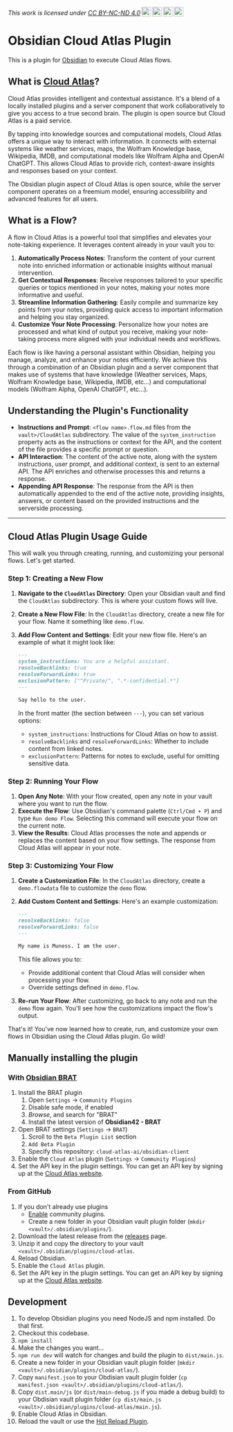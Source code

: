 *<p xmlns:cc="http://creativecommons.org/ns#" >This work is licensed under <a href="http://creativecommons.org/licenses/by-nc-nd/4.0/?ref=chooser-v1" target="_blank" rel="license noopener noreferrer" style="display:inline-block;">CC BY-NC-ND 4.0<img style="height:22px!important;margin-left:3px;vertical-align:text-bottom;" src="https://mirrors.creativecommons.org/presskit/icons/cc.svg?ref=chooser-v1"><img style="height:22px!important;margin-left:3px;vertical-align:text-bottom;" src="https://mirrors.creativecommons.org/presskit/icons/by.svg?ref=chooser-v1"><img style="height:22px!important;margin-left:3px;vertical-align:text-bottom;" src="https://mirrors.creativecommons.org/presskit/icons/nc.svg?ref=chooser-v1"><img style="height:22px!important;margin-left:3px;vertical-align:text-bottom;" src="https://mirrors.creativecommons.org/presskit/icons/nd.svg?ref=chooser-v1"></a></p>*

# Obsidian Cloud Atlas Plugin

This is a plugin for [Obsidian](https://obsidian.md) to execute Cloud Atlas flows.

## What is [Cloud Atlas](https://www.cloud-atlas.ai/)?

Cloud Atlas provides intelligent and contextual assistance. It's a blend of a locally installed plugins and a server component that work collaboratively to give you access to a true second brain. The plugin is open source but Cloud Atlas is a paid service.

By tapping into knowledge sources and computational models, Cloud Atlas offers a unique way to interact with information. It connects with external systems like weather services, maps, the Wolfram Knowledge base, Wikipedia, IMDB, and computational models like Wolfram Alpha and OpenAI ChatGPT. This allows Cloud Atlas to provide rich, context-aware insights and responses based on your context.

The Obsidian plugin aspect of Cloud Atlas is open source, while the server component operates on a freemium model, ensuring accessibility and advanced features for all users.

## What is a Flow?

A flow in Cloud Atlas is a powerful tool that simplifies and elevates your note-taking experience. It leverages content already in your vault you to:

1. **Automatically Process Notes**: Transform the content of your current note into enriched information or actionable insights without manual intervention.
2. **Get Contextual Responses**: Receive responses tailored to your specific queries or topics mentioned in your notes, making your notes more informative and useful.
3. **Streamline Information Gathering**: Easily compile and summarize key points from your notes, providing quick access to important information and helping you stay organized.
4. **Customize Your Note Processing**: Personalize how your notes are processed and what kind of output you receive, making your note-taking process more aligned with your individual needs and workflows.

Each flow is like having a personal assistant within Obsidian, helping you manage, analyze, and enhance your notes efficiently. We achieve this through a combination of an Obsidian plugin and a server component that makes use of systems that have knowledge (Weather services, Maps, Wolfram Knowledge base, Wikipedia, IMDB, etc...) and computational models (Wolfram Alpha, OpenAI ChatGPT, etc...).

## Understanding the Plugin's Functionality

- **Instructions and Prompt**: `<flow name>.flow.md` files from the `vault>/CloudAtlas` subdirectory. The value of the `system_instruction` property acts as the instructions or context for the API, and the content of the file provides a specific prompt or question.
- **API Interaction**: The content of the active note, along with the system instructions, user prompt, and additional context, is sent to an external API. The API enriches and otherwise processes this and returns a response.
- **Appending API Response**: The response from the API is then automatically appended to the end of the active note, providing insights, answers, or content based on the provided instructions and the serverside processing.

---

## Cloud Atlas Plugin Usage Guide

This  will walk you through creating, running, and customizing your personal flows. Let's get started.

### Step 1: Creating a New Flow

1. **Navigate to the `CloudAtlas` Directory**: Open your Obsidian vault and find the `CloudAtlas` subdirectory. This is where your custom flows will live.

2. **Create a New Flow File**: In the `CloudAtlas` directory, create a new file for your flow. Name it something like `demo.flow`.

3. **Add Flow Content and Settings**: Edit your new flow file. Here's an example of what it might look like:

    ```markdown
    ---
    system_instructions: You are a helpful assistant.
    resolveBacklinks: true
    resolveForwardLinks: true
    exclusionPattern: ["^Private/", ".*-confidential.*"]
    ---

    Say hello to the user.
    ```

    In the front matter (the section between `---`), you can set various options:
    - `system_instructions`: Instructions for Cloud Atlas on how to assist.
    - `resolveBacklinks` and `resolveForwardLinks`: Whether to include content from linked notes.
    - `exclusionPattern`: Patterns for notes to exclude, useful for omitting sensitive data.

### Step 2: Running Your Flow

1. **Open Any Note**: With your flow created, open any note in your vault where you want to run the flow.
2. **Execute the Flow**: Use Obsidian's command palette (`Ctrl/Cmd + P`) and type `Run demo Flow`. Selecting this command will execute your flow on the current note.
3. **View the Results**: Cloud Atlas processes the note and appends or replaces the content based on your flow settings. The response from Cloud Atlas will appear in your note.

### Step 3: Customizing Your Flow

1. **Create a Customization File**: In the `CloudAtlas` directory, create a `demo.flowdata` file to customize the `demo` flow.
2. **Add Custom Content and Settings**: Here's an example customization:

    ```markdown
    ---
    resolveBacklinks: false
    resolveForwardLinks: false
    ---

    My name is Muness. I am the user.
    ```

    This file allows you to:
    - Provide additional content that Cloud Atlas will consider when processing your flow.
    - Override settings defined in `demo.flow`.

3. **Re-run Your Flow**: After customizing, go back to any note and run the `demo` flow again. You'll see how the customizations impact the flow's output.

That's it! You've now learned how to create, run, and customize your own flows in Obsidian using the Cloud Atlas plugin. Go wild!

## Manually installing the plugin

### With [Obsidian BRAT](https://github.com/TfTHacker/obsidian42-brat)

1. Install the BRAT plugin
    1. Open `Settings` -> `Community Plugins`
    2. Disable safe mode, if enabled
    3. *Browse*, and search for "BRAT"
    4. Install the latest version of **Obsidian42 - BRAT**
2. Open BRAT settings (`Settings` -> `BRAT`)
    1. Scroll to the `Beta Plugin List` section
    2. `Add Beta Plugin`
    3. Specify this repository: `cloud-atlas-ai/obsidian-client`
3. Enable the `Cloud Atlas` plugin (`Settings` -> `Community Plugins`)
4. Set the API key in the plugin settings. You can get an API key by signing up at the [Cloud Atlas website](https://www.cloud-atlas.ai/).

### From GitHub

1. If you don't already use plugins
     - [Enable](https://help.obsidian.md/Extending+Obsidian/Community+plugins#Install+a+community+plugin) community plugins.
     - Create a new folder in your Obsidian vault plugin folder (`mkdir <vault>/.obsidian/plugins/`).
2. Download the latest release from the [releases](https://github.com/cloud-atlas-ai/obsidian-client/releases) page.
3. Unzip it and copy the directory to your vault `<vault>/.obsidian/plugins/cloud-atlas`.
4. Reload Obsidian.
5. Enable the `Cloud Atlas` plugin.
6. Set the API key in the plugin settings. You can get an API key by signing up at the [Cloud Atlas website](https://www.cloud-atlas.ai/).

## Development

1. To develop Obsidian plugins you need NodeJS and npm installed. Do that first.
2. Checkout this codebase.
3. `npm install`
4. Make the changes you want...
5. `npm run dev` will watch for changes and build the plugin to `dist/main.js`.
6. Create a new folder in your Obsidian vault plugin folder (`mkdir <vault>/.obsidian/plugins/cloud-atlas/`).
7. Copy `manifest.json` to your Obdisian vault plugin folder (`cp manifest.json <vault>/.obsidian/plugins/cloud-atlas/`).
8. Copy `dist.main/js` (or `dist/main-debug.js` if you made a debug build) to your Obdisian vault plugin folder (`cp dist/main.js <vault>/.obsidian/plugins/cloud-atlas/main.js`).
9. Enable Cloud Atlas in Obsidian.
10. Reload the vault or use the [Hot Reload Plugin](https://github.com/pjeby/hot-reload).
